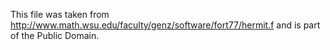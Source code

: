 This file was taken from http://www.math.wsu.edu/faculty/genz/software/fort77/hermit.f and is part of the Public Domain.
